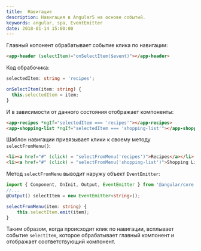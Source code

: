 ```yaml
---
title:  Навигация
description: Навигация в Angular5 на основе событий.
keywords: angular, spa, EventEmitter
date: 2018-01-14 15:00:00
---
```


Главный копонент обрабатывает событие клика по навигации:

```html
<app-header (selectItem)="onSelectItem($event)"></app-header>
```

Код обрабочика:

```typescript
selectedItem: string = 'recipes';

onSelectItem(item: string) {
  this.selectedItem = item;
}
```

И в зависимости от данного состояния отображает компоненты:

```html
<app-recipes *ngIf="selectedItem === 'recipes'"></app-recipes>
<app-shopping-list *ngIf="selectedItem === 'shopping-list'"></app-shopping-list>
```

Шаблон навигации привязывает клики к своему методу `selectFromMenu()`:

```html
<li><a href="#" (click) = "selectFromMenu('recipes')">Recipes</a></li>
<li><a href="#" (click) = "selectFromMenu('shopping-list')">Shopping List</a></li>
```

Метод `selectFromMenu` выводит наружу объект `EventEmitter`:

```typescript
import { Component, OnInit, Output, EventEmitter } from '@angular/core';
//...
@Output() selectItem = new EventEmitter<string>();

selectFromMenu(item: string) {
    this.selectItem.emit(item);
}
```

Таким образом, когда происходит клик по навигации, всплывает событие `selectItem`, которое обрабатывает главный компонент и отображает соответствующий компонент.